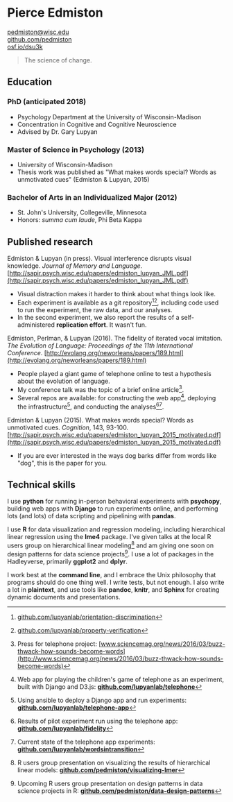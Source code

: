 # Pierce Edmiston

<pedmiston@wisc.edu>  
[github.com/pedmiston](http://github.com/pedmiston)  
[osf.io/dsu3k](http://osf.io/dsu3k)

> The science of change.

## Education

### PhD (anticipated 2018)

- Psychology Department at the University of Wisconsin-Madison
- Concentration in Cognitive and Cognitive Neuroscience
- Advised by Dr. Gary Lupyan

### Master of Science in Psychology (2013)

- University of Wisconsin-Madison
- Thesis work was published as "What makes words special? Words as unmotivated cues" (Edmiston & Lupyan, 2015)

### Bachelor of Arts in an Individualized Major (2012)

- St. John's University, Collegeville, Minnesota
- Honors: _summa cum laude_, Phi Beta Kappa

## Published research

Edmiston & Lupyan (in press). Visual interference disrupts visual knowledge. _Journal of Memory and Language_. [http://sapir.psych.wisc.edu/papers/edmiston_lupyan_JML.pdf](http://sapir.psych.wisc.edu/papers/edmiston_lupyan_JML.pdf)

- Visual distraction makes it harder to think about what things look like.
- Each experiment is available as a git repository[^orientation][^property], including code used to run the experiment, the raw data, and our analyses.
- In the second experiment, we also report the results of a self-administered **replication effort**. It wasn't fun.

Edmiston, Perlman, & Lupyan (2016). The fidelity of iterated vocal imitation. _The Evolution of Language: Proceedings of the 11th International Conference_. [http://evolang.org/neworleans/papers/189.html](http://evolang.org/neworleans/papers/189.html)

- People played a giant game of telephone online to test a hypothesis about the evolution of language.
- My conference talk was the topic of a brief online article[^article].
- Several repos are available: for constructing the web app[^django], deploying the infrastructure[^ansible], and conducting the analyses[^pilot][^current].

Edmiston & Lupyan (2015). What makes words special? Words as unmotivated cues. _Cognition_, 143, 93-100. [http://sapir.psych.wisc.edu/papers/edmiston_lupyan_2015_motivated.pdf](http://sapir.psych.wisc.edu/papers/edmiston_lupyan_2015_motivated.pdf)

- If you are ever interested in the ways dog barks differ from words like "dog", this is the paper for you.

## Technical skills

I use **python** for running in-person behavioral experiments with **psychopy**, building web apps with **Django** to run experiments online, and performing lots (and lots) of data scripting and pipelining with **pandas**.

I use **R** for data visualization and regression modeling, including hierarchical linear regression using the **lme4** package. I've given talks at the local R users group on hierarchical linear modeling[^linear] and am giving one soon on design patterns for data science projects[^design]. I use a lot of packages in the Hadleyverse, primarily **ggplot2** and **dplyr**.

I work best at the **command line**, and I embrace the Unix philosophy that programs should do one thing well. I write tests, but not enough. I also write a lot in **plaintext**, and use tools like **pandoc**, **knitr**, and **Sphinx** for creating dynamic documents and presentations.

[^orientation]: [github.com/lupyanlab/orientation-discrimination](http://github.com/lupyanlab/orientation-discrimination)
[^property]: [github.com/lupyanlab/property-verification](http://github.com/lupyanlab/property-verification)
[^django]: Web app for playing the children's game of telephone as an experiment, built with Django and D3.js: [**github.com/lupyanlab/telephone**](http://github.com/lupyanlab/telephone)
[^ansible]: Using ansible to deploy a Django app and run experiments: [**github.com/lupyanlab/telephone-app**](http://github.com/lupyanlab/telephone-app)
[^pilot]: Results of pilot experiment run using the telephone app: [**github.com/lupyanlab/fidelity**](https://github.com/lupyanlab/fidelity)
[^current]: Current state of the telephone app experiments: [**github.com/lupyanlab/wordsintransition**](https://github.com/lupyanlab/wordsintransition)
[^article]: Press for telephone project: [www.sciencemag.org/news/2016/03/buzz-thwack-how-sounds-become-words](http://www.sciencemag.org/news/2016/03/buzz-thwack-how-sounds-become-words)
[^linear]: R users group presentation on visualizing the results of hierarchical linear models: [**github.com/pedmiston/visualizing-lmer**](https://github.com/pedmiston/visualizing-lmer)
[^design]: Upcoming R users group presentation on design patterns in data science projects in R: [**github.com/pedmiston/data-design-patterns**](https://github.com/pedmiston/data-design-patterns)
